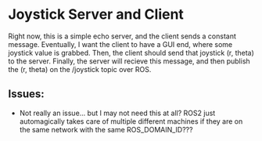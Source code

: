 # Joystick Server and Client
Right now, this is a simple echo server, and the client sends a constant message. Eventually,
I want the client to have a GUI end, where some joystick value is grabbed. Then, the client should
send that joystick (r, theta) to the server. Finally, the server will recieve this message, and then
publish the (r, theta) on the /joystick topic over ROS.

## Issues:
- Not really an issue... but I may not need this at all? ROS2 just automagically takes care of multiple
different machines if they are on the same network with the same ROS_DOMAIN_ID???